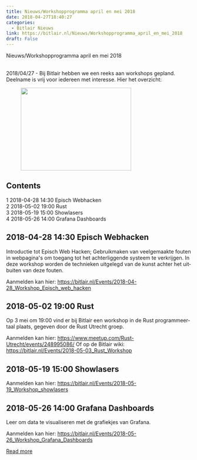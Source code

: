 ```yaml
---
title: Nieuws/Workshopprogramma april en mei 2018
date: 2018-04-27T18:40:27
categories:
  - Bitlair Nieuws
link: https://bitlair.nl/Nieuws/Workshopprogramma_april_en_mei_2018
draft: False
---
```


<div class="mw-content-ltr mw-parser-output" dir="ltr" lang="en"><p><a class="mw-selflink selflink">Nieuws/Workshopprogramma april en mei 2018</a>
</p></div><div class="mw-content-ltr mw-parser-output" dir="ltr" lang="en"><p><br />
2018/04/27 - Bij Bitlair hebben we een reeks aan workshops gepland. Deelname is vrij voor iedereen met interesse. Hier het overzicht:
</p>
<figure class="mw-default-size"><a class="mw-file-description" href="https://bitlair.nl/File:WCW-overview.jpg"><img class="mw-file-element" height="225" src="https://bitlair.nl/images/thumb/0/03/WCW-overview.jpg/300px-WCW-overview.jpg" width="300" /></a><figcaption></figcaption></figure>
<div class="toc" id="toc"><input class="toctogglecheckbox" id="toctogglecheckbox" style="display: none;" type="checkbox" /><div class="toctitle" dir="ltr" lang="en"><h2 id="mw-toc-heading">Contents</h2><span class="toctogglespan"><label class="toctogglelabel" for="toctogglecheckbox"></label></span></div>
<ul>
<li class="toclevel-1 tocsection-1"><a href="https://bitlair.nl/Special:Ask/-5B-5BCategory:Nieuws-5D-5D/mainlabel%3D/limit%3D50/order%3Ddesc/sort%3DNews-20date/offset%3D0/format%3Dfeed/searchlabel%3DAtom/type%3Datom/title%3DBitlair-20Nieuws/page%3Dfull#2018-04-28_14:30_Episch_Webhacken"><span class="tocnumber">1</span> <span class="toctext">2018-04-28 14:30 Episch Webhacken</span></a></li>
<li class="toclevel-1 tocsection-2"><a href="https://bitlair.nl/Special:Ask/-5B-5BCategory:Nieuws-5D-5D/mainlabel%3D/limit%3D50/order%3Ddesc/sort%3DNews-20date/offset%3D0/format%3Dfeed/searchlabel%3DAtom/type%3Datom/title%3DBitlair-20Nieuws/page%3Dfull#2018-05-02_19:00_Rust"><span class="tocnumber">2</span> <span class="toctext">2018-05-02 19:00 Rust</span></a></li>
<li class="toclevel-1 tocsection-3"><a href="https://bitlair.nl/Special:Ask/-5B-5BCategory:Nieuws-5D-5D/mainlabel%3D/limit%3D50/order%3Ddesc/sort%3DNews-20date/offset%3D0/format%3Dfeed/searchlabel%3DAtom/type%3Datom/title%3DBitlair-20Nieuws/page%3Dfull#2018-05-19_15:00_Showlasers"><span class="tocnumber">3</span> <span class="toctext">2018-05-19 15:00 Showlasers</span></a></li>
<li class="toclevel-1 tocsection-4"><a href="https://bitlair.nl/Special:Ask/-5B-5BCategory:Nieuws-5D-5D/mainlabel%3D/limit%3D50/order%3Ddesc/sort%3DNews-20date/offset%3D0/format%3Dfeed/searchlabel%3DAtom/type%3Datom/title%3DBitlair-20Nieuws/page%3Dfull#2018-05-26_14:00_Grafana_Dashboards"><span class="tocnumber">4</span> <span class="toctext">2018-05-26 14:00 Grafana Dashboards</span></a></li>
</ul>
</div>

<h2><span class="mw-headline" id="2018-04-28_14:30_Episch_Webhacken">2018-04-28 14:30 Episch Webhacken</span></h2>
<p>Introductie tot Episch Web Hacken; Gebruikmaken van veelgemaakte fouten in webpagina's om toegang tot het achterliggende systeem te verkrijgen. In deze workshop worden de technieken uitgelegd van de kunst achter het uitbuiten van deze fouten.
</p><p>Aanmelden kan hier: <a class="external free" href="https://bitlair.nl/Events/2018-04-28_Workshop_Episch_web_hacken" rel="nofollow">https://bitlair.nl/Events/2018-04-28_Workshop_Episch_web_hacken</a>
</p>
<h2><span class="mw-headline" id="2018-05-02_19:00_Rust">2018-05-02 19:00 Rust</span></h2>
<p>Op 3 mei om 19:00 vind er bij Bitlair een workshop in de Rust programmeertaal plaats, gegeven door de Rust Utrecht groep.
</p><p>Aanmelden kan hier: <a class="external free" href="https://www.meetup.com/Rust-Utrecht/events/248995086/" rel="nofollow">https://www.meetup.com/Rust-Utrecht/events/248995086/</a>
Of op de Bitlair wiki: <a class="external free" href="https://bitlair.nl/Events/2018-05-03_Rust_Workshop" rel="nofollow">https://bitlair.nl/Events/2018-05-03_Rust_Workshop</a>
</p>
<h2><span class="mw-headline" id="2018-05-19_15:00_Showlasers">2018-05-19 15:00 Showlasers</span></h2>
<p>Aanmelden kan hier: <a class="external free" href="https://bitlair.nl/Events/2018-05-19_Workshop_showlasers" rel="nofollow">https://bitlair.nl/Events/2018-05-19_Workshop_showlasers</a>
</p>
<h2><span class="mw-headline" id="2018-05-26_14:00_Grafana_Dashboards">2018-05-26 14:00 Grafana Dashboards</span></h2>
<p>Leer om data te visualiseren met de grafiekjes van Grafana.
</p><p>Aanmelden kan hier: <a class="external free" href="https://bitlair.nl/Events/2018-05-26_Workshop_Grafana_Dashboards" rel="nofollow">https://bitlair.nl/Events/2018-05-26_Workshop_Grafana_Dashboards</a>
</p></div>

[Read more](https://bitlair.nl/Nieuws/Workshopprogramma_april_en_mei_2018)
